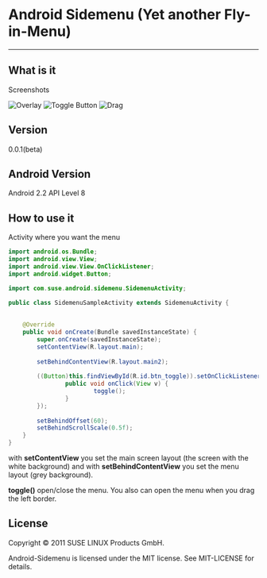 Android Sidemenu (Yet another Fly-in-Menu)
==========================================

-----------------

What is it
----------

Screenshots

![Overlay](https://github.com/maddeye/android-sidemenu/raw/master/resources/AboveScreen.jpg?raw=true) 
![Toggle Button](https://github.com/maddeye/android-sidemenu/raw/master/resources/Toggle.jpg?raw=true) 
![Drag](https://github.com/maddeye/android-sidemenu/raw/master/resources/Drag.jpg?raw=true)

Version
-------

0.0.1(beta)


Android Version
---------------

Android 2.2 API Level 8


How to use it
-------------

Activity where you want the menu

```Java
import android.os.Bundle;
import android.view.View;
import android.view.View.OnClickListener;
import android.widget.Button;

import com.suse.android.sidemenu.SidemenuActivity;

public class SidemenuSampleActivity extends SidemenuActivity {
    
	
    @Override
    public void onCreate(Bundle savedInstanceState) {
        super.onCreate(savedInstanceState);
        setContentView(R.layout.main);
        
        setBehindContentView(R.layout.main2);
        
        ((Button)this.findViewById(R.id.btn_toggle)).setOnClickListener(new OnClickListener() {
                public void onClick(View v) {
                        toggle();
                }
        });
        
        setBehindOffset(60);
        setBehindScrollScale(0.5f);
    }
}
```


with **setContentView** you set the main screen layout (the screen with the white background) and with **setBehindContentView** you set the menu layout (grey background).

**toggle()** open/close the menu. You also can open the menu when you drag the left border.


License
-------

Copyright © 2011 SUSE LINUX Products GmbH.

Android-Sidemenu is licensed under the MIT license. See MIT-LICENSE for details.
